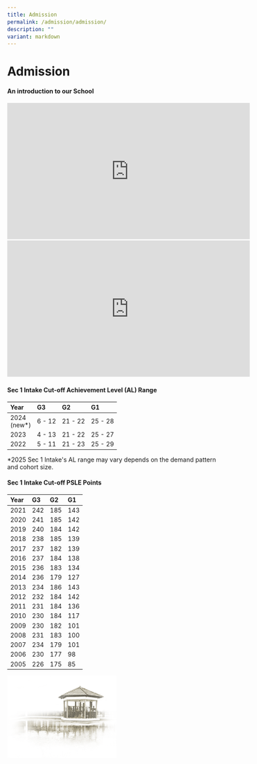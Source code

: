 ```yaml
---
title: Admission
permalink: /admission/admission/
description: ""
variant: markdown
---
```

# **Admission**

#### An introduction to our School

<iframe width="560" height="315" src="https://www.youtube.com/embed/ZbetyS-bNfc" title="YouTube video player" frameborder="0" allow="accelerometer; autoplay; clipboard-write; encrypted-media; gyroscope; picture-in-picture" allowfullscreen=""></iframe>



<iframe width="560" height="315" src="https://www.youtube.com/embed/mrqGIaC5Dps" title="YouTube video player" frameborder="0" allow="accelerometer; autoplay; clipboard-write; encrypted-media; gyroscope; picture-in-picture" allowfullscreen=""></iframe>

#### Sec 1 Intake Cut-off Achievement Level (AL) Range

| Year 	| G3 	| G2 	| G1 	|
|:---|:---	|:---	|:---	|
| 2024<br>(new*) 	| 6 - 12 | 21 - 22 	| 25 - 28 	|
| 2023 	| 4 - 13 | 21 - 22 	| 25 - 27 	|
| 2022 	| 5 - 11 	| 21 - 23 	| 25 - 29 	|

 *2025 Sec 1 Intake's AL range may vary depends on the demand pattern and cohort size.

#### Sec 1 Intake Cut-off PSLE Points

| Year 	| G3 	| G2 	| G1 	|
|:---	|:---	|:---	|:---	|
| 2021 	| 242 	| 185 	| 143 	|
| 2020 	| 241 	| 185 	| 142 	|
|  2019  	|  240  	|  184 	| 142  	|
| 2018 	| 238 	| 185 	| 139 	|
| 2017 	| 237 	| 182 	| 139 	|
| 2016 	| 237 	| 184 	| 138 	|
| 2015 	| 236 	| 183 	| 134 	|
| 2014 	| 236 	| 179 	| 127 	|
| 2013 	| 234 	| 186 	| 143 	|
| 2012 	| 232 	| 184 	| 142 	|
| 2011 	| 231 	| 184 	| 136 	|
| 2010 	| 230 	| 184 	| 117 	|
| 2009 	| 230 	| 182 	| 101 	|
| 2008 	| 231 	| 183 	| 100 	|
| 2007 	| 234 	| 179 	| 101 	|
| 2006 	| 230 	| 177 	| 98 	|
| 2005 	| 226 	| 175 	| 85 	|

<img src="/images/pavilion.png" style="width:50%">